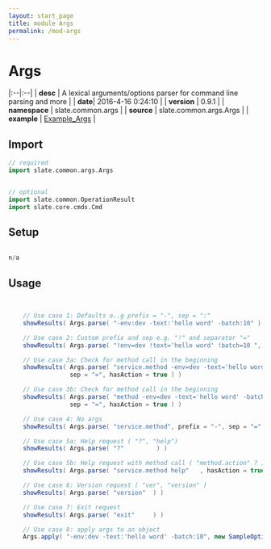 ```yaml
---
layout: start_page
title: module Args
permalink: /mod-args
---
```


# Args

|:--|:--|
| **desc** | A lexical arguments/options parser for command line parsing and more | 
| **date**| 2016-4-16 0:24:10 |
| **version** | 0.9.1  |
| **namespace** | slate.common.args  |
| **source** | slate.common.args.Args  |
| **example** | [Example_Args](https://github.com/code-helix/slatekit/blob/master/src/apps/scala/slate-examples/src/main/scala/slate/examples/Example_Args.scala) |

## Import
```scala 
// required 
import slate.common.args.Args


// optional 
import slate.common.OperationResult
import slate.core.cmds.Cmd


```

## Setup
```scala

n/a

```

## Usage
```scala


    // Use case 1: Defaults e..g prefix = "-", sep = ":"
    showResults( Args.parse( "-env:dev -text:'hello word' -batch:10" ) )

    // Use case 2: Custom prefix and sep e.g. "!" and separator "="
    showResults( Args.parse( "!env=dev !text='hello word' !batch=10 ", prefix = "!", sep = "=" ) )

    // Use case 3a: Check for method call in the beginning
    showResults( Args.parse( "service.method -env=dev -text='hello word' -batch=10", prefix = "-",
                 sep = "=", hasAction = true ) )

    // Use case 3b: Check for method call in the beginning
    showResults( Args.parse( "method -env=dev -text='hello word' -batch=10", prefix = "-",
                 sep = "=", hasAction = true ) )

    // Use case 4: No args
    showResults( Args.parse( "service.method", prefix = "-", sep = "=", hasAction = true ) )

    // Use case 5a: Help request ( "?", "help")
    showResults( Args.parse( "?"         ) )

    // Use case 5b: Help request with method call ( "method.action" ? )
    showResults( Args.parse( "service.method help"   , hasAction = true ) )

    // Use case 6: Version request ( "ver", "version" )
    showResults( Args.parse( "version"  ) )

    // Use case 7: Exit request
    showResults( Args.parse( "exit"     ) )

    // Use case 8: apply args to an object
    Args.apply( "-env:dev -text:'hello word' -batch:10", new SampleOptions(), "-", ":", true)
    

```

